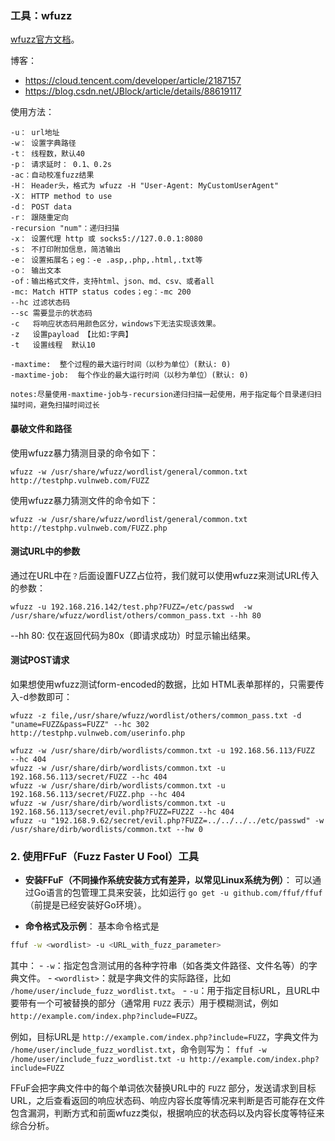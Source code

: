 ### 工具：wfuzz

[wfuzz官方文档](http://wfuzz.readthedocs.io/)。

博客：

- https://cloud.tencent.com/developer/article/2187157
- https://blog.csdn.net/JBlock/article/details/88619117

使用方法：

```
-u： url地址
-w： 设置字典路径
-t： 线程数，默认40
-p： 请求延时： 0.1、0.2s
-ac：自动校准fuzz结果
-H： Header头，格式为 wfuzz -H "User-Agent: MyCustomUserAgent"
-X： HTTP method to use
-d： POST data
-r： 跟随重定向
-recursion "num"：递归扫描
-x： 设置代理 http 或 socks5://127.0.0.1:8080
-s： 不打印附加信息，简洁输出
-e： 设置拓展名；eg：-e .asp,.php,.html,.txt等
-o： 输出文本
-of：输出格式文件，支持html、json、md、csv、或者all
-mc: Match HTTP status codes；eg：-mc 200
--hc 过滤状态码
--sc 需要显示的状态码
-c   将响应状态码用颜色区分，windows下无法实现该效果。
-z   设置payload 【比如:字典】
-t   设置线程  默认10

-maxtime:  整个过程的最大运行时间（以秒为单位）(默认: 0)
-maxtime-job:  每个作业的最大运行时间（以秒为单位）(默认: 0)

notes:尽量使用-maxtime-job与-recursion递归扫描一起使用，用于指定每个目录递归扫描时间，避免扫描时间过长

```
#### 暴破文件和路径

使用wfuzz暴力猜测目录的命令如下：  
```
wfuzz -w /usr/share/wfuzz/wordlist/general/common.txt http://testphp.vulnweb.com/FUZZ
```
使用wfuzz暴力猜测文件的命令如下：  
```
wfuzz -w /usr/share/wfuzz/wordlist/general/common.txt http://testphp.vulnweb.com/FUZZ.php
```
#### 测试URL中的参数

通过在URL中在`？`后面设置FUZZ占位符，我们就可以使用wfuzz来测试URL传入的参数：  


```
wfuzz -u 192.168.216.142/test.php?FUZZ=/etc/passwd  -w /usr/share/wfuzz/wordlist/others/common_pass.txt --hh 80
```
--hh 80: 仅在返回代码为80x（即请求成功）时显示输出结果。
#### 测试POST请求

如果想使用wfuzz测试form-encoded的数据，比如 HTML表单那样的，只需要传入-d参数即可：

```
wfuzz -z file,/usr/share/wfuzz/wordlist/others/common_pass.txt -d "uname=FUZZ&pass=FUZZ" --hc 302 http://testphp.vulnweb.com/userinfo.php
```

```
wfuzz -w /usr/share/dirb/wordlists/common.txt -u 192.168.56.113/FUZZ  --hc 404
wfuzz -w /usr/share/dirb/wordlists/common.txt -u 192.168.56.113/secret/FUZZ --hc 404
wfuzz -w /usr/share/dirb/wordlists/common.txt -u 192.168.56.113/secret/FUZZ.php --hc 404
wfuzz -w /usr/share/dirb/wordlists/common.txt -u 192.168.56.113/secret/evil.php?FUZZ=FUZ2Z --hc 404
wfuzz -u "192.168.9.62/secret/evil.php?FUZZ=../../../../etc/passwd" -w /usr/share/dirb/wordlists/common.txt --hw 0
```


### 2. 使用FFuF（Fuzz Faster U Fool）工具
- **安装FFuF（不同操作系统安装方式有差异，以常见Linux系统为例）**：
可以通过Go语言的包管理工具来安装，比如运行 
`go get -u github.com/ffuf/ffuf`（前提是已经安装好Go环境）。

- **命令格式及示例**：
基本命令格式是 
```sh
ffuf -w <wordlist> -u <URL_with_fuzz_parameter>
```
其中：
    - `-w`：指定包含测试用的各种字符串（如各类文件路径、文件名等）的字典文件。
    - `<wordlist>`：就是字典文件的实际路径，比如 `/home/user/include_fuzz_wordlist.txt`。
    - `-u`：用于指定目标URL，且URL中要带有一个可被替换的部分（通常用 `FUZZ` 表示）用于模糊测试，例如 `http://example.com/index.php?include=FUZZ`。

例如，目标URL是 `http://example.com/index.php?include=FUZZ`，字典文件为 `/home/user/include_fuzz_wordlist.txt`，命令则写为：
`ffuf -w /home/user/include_fuzz_wordlist.txt -u http://example.com/index.php?include=FUZZ`

FFuF会把字典文件中的每个单词依次替换URL中的 `FUZZ` 部分，发送请求到目标URL，之后查看返回的响应状态码、响应内容长度等情况来判断是否可能存在文件包含漏洞，判断方式和前面wfuzz类似，根据响应的状态码以及内容长度等特征来综合分析。